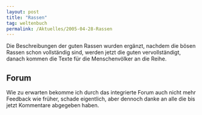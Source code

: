```yaml
---
layout: post
title: "Rassen"
tag: weltenbuch
permalink: /Aktuelles/2005-04-28-Rassen
---
```


Die Beschreibungen der guten Rassen wurden ergänzt, nachdem die bösen Rassen schon vollständig sind, werden jetzt die guten vervollständigt, danach kommen die Texte für die Menschenvölker an die Reihe.

## Forum

Wie zu erwarten bekomme ich durch das integrierte Forum auch nicht mehr Feedback wie früher, schade eigentlich, aber dennoch danke an alle die bis jetzt Kommentare abgegeben haben.


